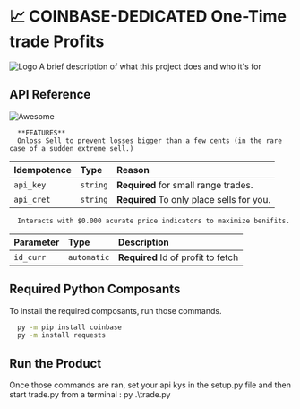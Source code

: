 
# 📈 COINBASE-DEDICATED One-Time trade Profits
![Logo](https://media.discordapp.net/attachments/985242946880282634/1061344185787088996/th5xamgrr6se0x5ro4g612.png)
A brief description of what this project does and who it's for


## API Reference 
![Awesome](https://cdn.jsdelivr.net/gh/sindresorhus/awesome@d7305f38d29fed78fa85652e3a63e154dd8e8829/media/badge.svg)

```http
  **FEATURES**
  Onloss Sell to prevent losses bigger than a few cents (in the rare case of a sudden extreme sell.)
```

| Idempotence | Type     | Reason                |
| :-------- | :------- | :------------------------- |
| `api_key` | `string` | **Required** for small range trades. | **MANDATORY**
| `api_cret` | `string`| **Required** To only place sells for you.|**MANDATORY**

```http
  Interacts with $0.000 acurate price indicators to maximize benifits.
```

| Parameter | Type     | Description                       |
| :-------- | :------- | :-------------------------------- |
| `id_curr`      | `automatic` | **Required** Id of profit to fetch |



## Required Python Composants

To install the required composants, run those commands.

```bash
  py -m pip install coinbase 
  py -m install requests
```
## Run the Product

Once those commands are ran, set your api kys in the setup.py file and then start trade.py from a terminal : py .\trade.py



